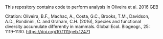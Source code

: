This repository contains code to perform analysis in Oliveira et al. 2016 GEB

Citation:
Oliveira, B.F., Machac, A., Costa, G.C., Brooks, T.M., Davidson, A.D., Rondinini, C. and Graham, C.H. (2016), Species and functional diversity accumulate differently in mammals. Global Ecol. Biogeogr., 25: 1119-1130. https://doi.org/10.1111/geb.12471